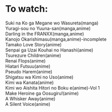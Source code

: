# To watch:
Suki na Ko ga Megane wo Wasureta(manga)  
Yuragi-sou no Yuuna-san(manga,anime)  
Darling in the FRANXX(manga,anime)  
Kanojo Okarishimasu(manga,anime)-incomplete  
Tamako Love Story(anime)  
Senpai ga Uzai Kouhai no Hanashi(anime)  
Tsurezure Children(anime)  
Renai Flops(anime)  
Hiatari Futsuu(anime)  
Pseudo Harem(anime)  
Shigatsu wa Kimi no Uso(anime)  
Kimi wa Kanata(anime)  
Kimi wo Aishita Hitori no Boku e(anime)-Vol 1  
Make Heroine ga Oosugiru!(anime)  
A Whisker Away(anime)  
A Silent Voice(anime)
